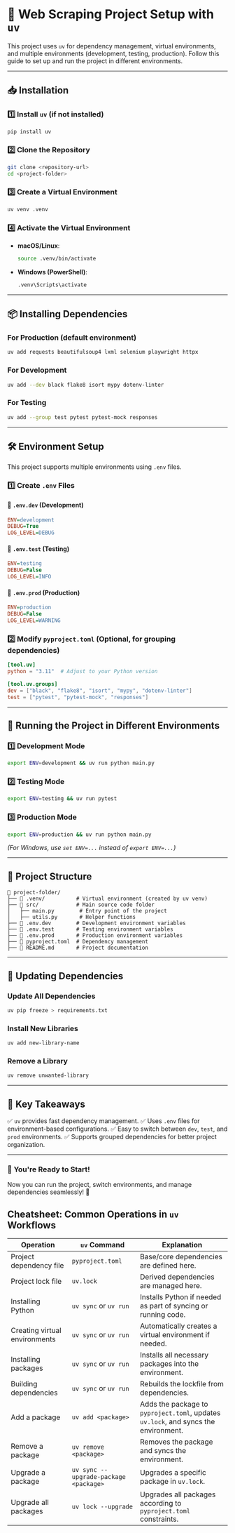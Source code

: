 # 📌 Web Scraping Project Setup with `uv`

This project uses `uv` for dependency management, virtual environments, and multiple environments (development, testing, production). Follow this guide to set up and run the project in different environments.

---

## 📥 Installation

### 1️⃣ **Install `uv` (if not installed)**
```sh
pip install uv
```

### 2️⃣ **Clone the Repository**
```sh
git clone <repository-url>
cd <project-folder>
```

### 3️⃣ **Create a Virtual Environment**
```sh
uv venv .venv
```

### 4️⃣ **Activate the Virtual Environment**
- **macOS/Linux**:
  ```sh
  source .venv/bin/activate
  ```
- **Windows (PowerShell)**:
  ```sh
  .venv\Scripts\activate
  ```

---

## 📦 Installing Dependencies

### **For Production** (default environment)
```sh
uv add requests beautifulsoup4 lxml selenium playwright httpx
```

### **For Development**
```sh
uv add --dev black flake8 isort mypy dotenv-linter
```

### **For Testing**
```sh
uv add --group test pytest pytest-mock responses
```

---

## 🛠️ Environment Setup

This project supports multiple environments using `.env` files.

### 1️⃣ **Create `.env` Files**

#### **📌 `.env.dev` (Development)**
```ini
ENV=development
DEBUG=True
LOG_LEVEL=DEBUG
```

#### **📌 `.env.test` (Testing)**
```ini
ENV=testing
DEBUG=False
LOG_LEVEL=INFO
```

#### **📌 `.env.prod` (Production)**
```ini
ENV=production
DEBUG=False
LOG_LEVEL=WARNING
```

### 2️⃣ **Modify `pyproject.toml` (Optional, for grouping dependencies)**
```toml
[tool.uv]
python = "3.11"  # Adjust to your Python version

[tool.uv.groups]
dev = ["black", "flake8", "isort", "mypy", "dotenv-linter"]
test = ["pytest", "pytest-mock", "responses"]
```

---

## 🚀 Running the Project in Different Environments

### **1️⃣ Development Mode**
```sh
export ENV=development && uv run python main.py
```

### **2️⃣ Testing Mode**
```sh
export ENV=testing && uv run pytest
```

### **3️⃣ Production Mode**
```sh
export ENV=production && uv run python main.py
```
*(For Windows, use `set ENV=...` instead of `export ENV=...`)*

---

## 📁 Project Structure
```plaintext
📂 project-folder/
├── 📂 .venv/          # Virtual environment (created by uv venv)
├── 📂 src/            # Main source code folder
│   ├── main.py        # Entry point of the project
│   ├── utils.py       # Helper functions
├── 📄 .env.dev        # Development environment variables
├── 📄 .env.test       # Testing environment variables
├── 📄 .env.prod       # Production environment variables
├── 📄 pyproject.toml  # Dependency management
├── 📄 README.md       # Project documentation
```

---

## 🔄 Updating Dependencies

### **Update All Dependencies**
```sh
uv pip freeze > requirements.txt
```

### **Install New Libraries**
```sh
uv add new-library-name
```

### **Remove a Library**
```sh
uv remove unwanted-library
```

---

## 🎯 Key Takeaways
✅ `uv` provides fast dependency management.
✅ Uses `.env` files for environment-based configurations.
✅ Easy to switch between `dev`, `test`, and `prod` environments.
✅ Supports grouped dependencies for better project organization.

---

### 🎉 **You're Ready to Start!**
Now you can run the project, switch environments, and manage dependencies seamlessly! 🚀


## Cheatsheet: Common Operations in `uv` Workflows

| Operation | `uv` Command | Explanation |
|-----------|-------------|-------------|
| Project dependency file | `pyproject.toml` | Base/core dependencies are defined here. |
| Project lock file | `uv.lock` | Derived dependencies are managed here. |
| Installing Python | `uv sync` or `uv run` | Installs Python if needed as part of syncing or running code. |
| Creating virtual environments | `uv sync` or `uv run` | Automatically creates a virtual environment if needed. |
| Installing packages | `uv sync` or `uv run` | Installs all necessary packages into the environment. |
| Building dependencies | `uv sync` or `uv run` | Rebuilds the lockfile from dependencies. |
| Add a package | `uv add <package>` | Adds the package to `pyproject.toml`, updates `uv.lock`, and syncs the environment. |
| Remove a package | `uv remove <package>` | Removes the package and syncs the environment. |
| Upgrade a package | `uv sync --upgrade-package <package>` | Upgrades a specific package in `uv.lock`. |
| Upgrade all packages | `uv lock --upgrade` | Upgrades all packages according to `pyproject.toml` constraints. |
